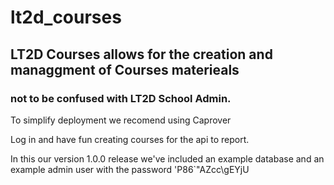 # lt2d_courses
## LT2D Courses allows for the creation and managgment of Courses materieals 
### not to be confused with LT2D School Admin.

To simplify deployment we recomend using Caprover

Log in and have fun creating courses for the api to report.

In this our version 1.0.0 release we've included an example database and
an example admin user with the password 'P86`"AZcc\gEYjU
